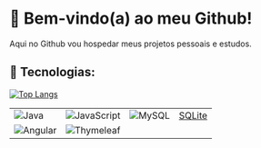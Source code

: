 # :wave: Bem-vindo(a) ao meu Github!


Aqui no Github vou hospedar meus projetos pessoais e estudos.



## :brain: Tecnologias:
[![Top Langs](https://github-readme-stats.vercel.app/api/top-langs/?username=brgillian&layout=compact&theme=nightowl)](https://github.com/brgillian)

|               |               |               |               |
| ------------- |:-------------:| ------------- |:-------------:|
| ![Java](https://img.shields.io/badge/java-%23ED8B00.svg?style=for-the-badge&logo=java&logoColor=white)      | ![JavaScript](https://img.shields.io/badge/javascript-%23323330.svg?style=for-the-badge&logo=javascript&logoColor=%23F7DF1E)     | ![MySQL](https://img.shields.io/badge/mysql-%2300f.svg?style=for-the-badge&logo=mysql&logoColor=white) | [SQLite](https://img.shields.io/badge/sqlite-%2307405e.svg?style=for-the-badge&logo=sqlite&logoColor=white)|
| ![Angular](https://img.shields.io/badge/angular-%23DD0031.svg?style=for-the-badge&logo=angular&logoColor=white)      | ![Thymeleaf](https://img.shields.io/badge/Thymeleaf-%23005C0F.svg?style=for-the-badge&logo=Thymeleaf&logoColor=white) |
